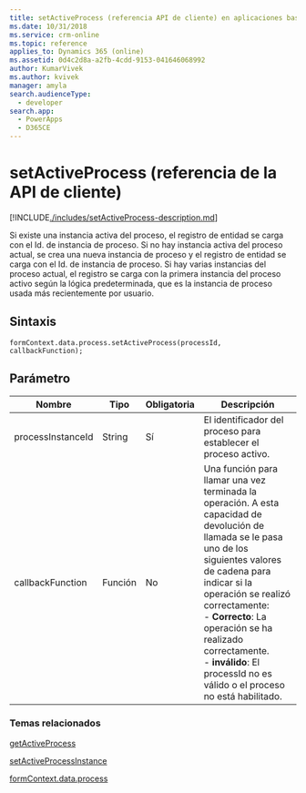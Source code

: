 ```yaml
---
title: setActiveProcess (referencia API de cliente) en aplicaciones basadas en modelo| MicrosoftDocs
ms.date: 10/31/2018
ms.service: crm-online
ms.topic: reference
applies_to: Dynamics 365 (online)
ms.assetid: 0d4c2d8a-a2fb-4cdd-9153-041646068992
author: KumarVivek
ms.author: kvivek
manager: amyla
search.audienceType:
  - developer
search.app:
  - PowerApps
  - D365CE
---
```

# <a name="setactiveprocess-client-api-reference"></a>setActiveProcess (referencia de la API de cliente)



[!INCLUDE[./includes/setActiveProcess-description.md](./includes/setActiveProcess-description.md)]

Si existe una instancia activa del proceso, el registro de entidad se carga con el Id. de instancia de proceso. Si no hay instancia activa del proceso actual, se crea una nueva instancia de proceso y el registro de entidad se carga con el Id. de instancia de proceso. Si hay varias instancias del proceso actual, el registro se carga con la primera instancia del proceso activo según la lógica predeterminada, que es la instancia de proceso usada más recientemente por usuario.

## <a name="syntax"></a>Sintaxis

`formContext.data.process.setActiveProcess(processId, callbackFunction);`

## <a name="parameter"></a>Parámetro

|Nombre|Tipo|Obligatoria|Descripción|
|--|--|--|--|
|processInstanceId|String|Sí|El identificador del proceso para establecer el proceso activo.|
|callbackFunction|Función|No|Una función para llamar una vez terminada la operación. A esta capacidad de devolución de llamada se le pasa uno de los siguientes valores de cadena para indicar si la operación se realizó correctamente:<br/>- **Correcto**: La operación se ha realizado correctamente.<br/>- **inválido**: El processId no es válido o el proceso no está habilitado.|

### <a name="related-topics"></a>Temas relacionados

[getActiveProcess](getActiveProcess.md)

[setActiveProcessInstance](../setActiveProcessInstance.md)

[formContext.data.process](../../formContext-data-process.md)
 



